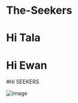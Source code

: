 # The-Seekers

# Hi Tala

# Hi Ewan

#Hi SEEKERS

![image](https://user-images.githubusercontent.com/79612774/110718399-c7343400-826f-11eb-920f-c0450c6fd6f7.png)

